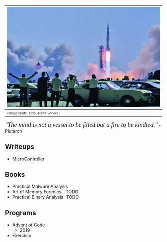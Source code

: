| ![](a11.jpg) |
|:--|
| <span style="font-size: 10px;">(Image credit: Tiziou News Service)</span> |

*<span style="font-family: Baskerville; font-size: 20px;">"The mind is not a vessel to be filled but a fire to be kindled."</span>* -Plutarch

## Writeups
* [MicroController](/MicroController)

## Books
* Practical Malware Analysis
* Art of Memory Forenics - TODO
* Practical Binary Analysis -TODO

## Programs
* Advent of Code
  * 2019
* Exercism
